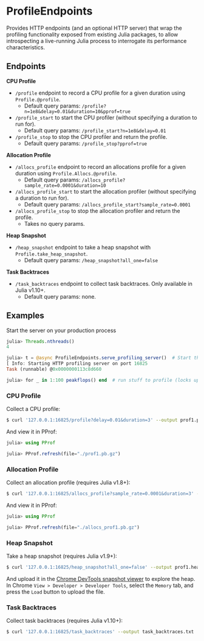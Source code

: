 # ProfileEndpoints

Provides HTTP endpoints (and an optional HTTP server) that wrap the profiling
functionality exposed from existing Julia packages, to allow introspecting a live-running
Julia process to interrogate its performance characteristics.

## Endpoints

**CPU Profile**

- `/profile` endpoint to record a CPU profile for a given duration using `Profile.@profile`.
    - Default query params: `/profile?n=1e8&delay=0.01&duration=10&pprof=true`
- `/profile_start` to start the CPU profiler (without specifying a duration to run for).
    - Default query params: `/profile_start?n=1e8&delay=0.01`
- `/profile_stop` to stop the CPU profiler and return the profile.
    - Default query params: `/profile_stop?pprof=true`

**Allocation Profile**

- `/allocs_profile` endpoint to record an allocations profile for a given duration using `Profile.Allocs.@profile`.
    - Default query params: `/allocs_profile?sample_rate=0.0001&duration=10`
- `/allocs_profile_start` to start the allocation profiler (without specifying a duration to run for).
    - Default query params: `/allocs_profile_start?sample_rate=0.0001`
- `/allocs_profile_stop` to stop the allocation profiler and return the profile.
    - Takes no query params.

**Heap Snapshot**

- `/heap_snapshot` endpoint to take a heap snapshot with `Profile.take_heap_snapshot`.
    - Default query params: `/heap_snapshot?all_one=false`

**Task Backtraces**
- `/task_backtraces` endpoint to collect task backtraces. Only available in Julia v1.10+.
    - Default query params: none.

## Examples

Start the server on your production process
```julia
julia> Threads.nthreads()
4

julia> t = @async ProfileEndpoints.serve_profiling_server()  # Start the profiling server in the background
[ Info: Starting HTTP profiling server on port 16825
Task (runnable) @0x0000000113c8d660

julia> for _ in 1:100 peakflops() end  # run stuff to profile (locks up the REPL)
```

### CPU Profile

Collect a CPU profile:
```bash
$ curl '127.0.0.1:16825/profile?delay=0.01&duration=3' --output prof1.pb.gz
```

And view it in PProf:
```julia
julia> using PProf

julia> PProf.refresh(file="./prof1.pb.gz")
```

### Allocation Profile

Collect an allocation profile (requires Julia v1.8+):
```bash
$ curl '127.0.0.1:16825/allocs_profile?sample_rate=0.0001&duration=3' --output allocs_prof1.pb.gz
```

And view it in PProf:
```julia
julia> using PProf

julia> PProf.refresh(file="./allocs_prof1.pb.gz")
```

### Heap Snapshot

Take a heap snapshot (requires Julia v1.9+):
```bash
$ curl '127.0.0.1:16825/heap_snapshot?all_one=false' --output prof1.heapsnapshot
```

And upload it in the [Chrome DevTools snapshot viewer](https://developer.chrome.com/docs/devtools/memory-problems/heap-snapshots/#view_snapshots) to explore the heap.
In Chrome `View > Developer > Developer Tools`, select the `Memory` tab, and press the `Load` button to upload the file.

### Task Backtraces

Collect task backtraces (requires Julia v1.10+):
```bash
$ curl '127.0.0.1:16825/task_backtraces' --output task_backtraces.txt
```

